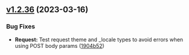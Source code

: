 ## [v1.2.36](https://github.com/roadiz/roadiz/compare/v1.2.35...v1.2.36) (2023-03-16)

### Bug Fixes

* **Request:** Test request theme and _locale types to avoid errors when using POST body params ([1904b52](https://github.com/roadiz/roadiz/commit/1904b52b4a366a161d533944bcec5b465be2444b))

